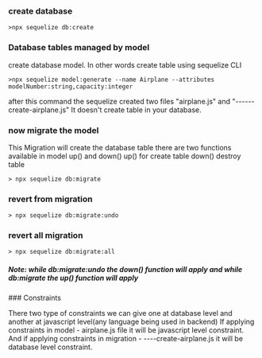 ### create database

```
>npx sequelize db:create
```

### Database tables managed by model

<p>create database model. In other words create table using sequelize CLI</p>

```
>npx sequelize model:generate --name Airplane --attributes modelNumber:string,capacity:integer
```

<p>after this command the sequelize created two files "airplane.js" and "------create-airplane.js"
It doesn't create table in your database.
</p>

### now migrate the model

<p>This Migration will create the database table 
there are two functions available in model up() and down()
up() for create table
down() destroy table</p>

```
> npx sequelize db:migrate
```

### revert from migration

```
> npx sequelize db:migrate:undo
```

### revert all migration
```
> npx sequelize db:migrate:all
```
<h5>
Note: while db:migrate:undo the down() function will apply
    and while db:migrate the up() function will apply
</h5>
### Constraints
<p>
There two type of constraints we can give one at database level
and another at javascript level(any language being used in backend)
If applying constraints in model - airplane.js file it will be javascript level constraint.
And if applying constraints in migration - ----create-airplane.js it will be database level constraint.
</p>